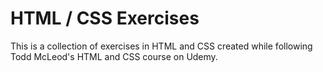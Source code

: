 # HTML / CSS Exercises

This is a collection of exercises in HTML and CSS created while following Todd McLeod's HTML and CSS course on Udemy.
